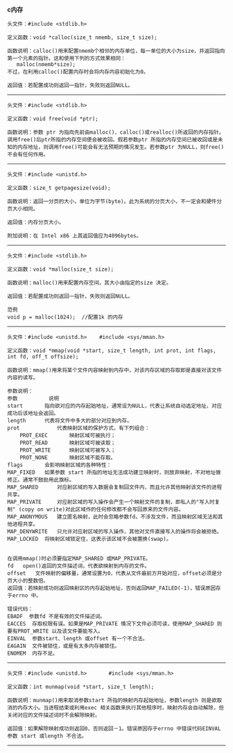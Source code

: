 **c内存**
 

	头文件：#include <stdlib.h>

	定义函数：void *calloc(size_t nmemb, size_t size);
	
	函数说明：calloc()用来配置nmemb个相邻的内存单位，每一单位的大小为size，并返回指向第一个元素的指针。这和使用下列的方式效果相同：
	   malloc(nmemb*size);
	不过，在利用calloc()配置内存时会将内存内容初始化为0。
	
	返回值：若配置成功则返回一指针，失败则返回NULL。

---

	头文件：#include <stdlib.h>
	
	定义函数：void free(void *ptr);
	
	函数说明：参数 ptr 为指向先前由malloc()、calloc()或realloc()所返回的内存指针。调用free()后ptr所指的内存空间便会被收回。假若参数ptr 所指的内存空间已被收回或是未知的内存地址，则调用free()可能会有无法预期的情况发生。若参数ptr 为NULL，则free()不会有任何作用。

---
	
	头文件：#include <unistd.h>
	
	定义函数：size_t getpagesize(void);
	
	函数说明：返回一分页的大小，单位为字节(byte)。此为系统的分页大小，不一定会和硬件分页大小相同。
	
	返回值：内存分页大小。
	
	附加说明：在 Intel x86 上其返回值应为4096bytes。
	
---

	头文件：#include <stdlib.h>
	
	定义函数：void *malloc(size_t size);
	
	函数说明：malloc()用来配置内存空间，其大小由指定的size 决定。
	
	返回值：若配置成功则返回一指针，失败则返回NULL。
	
	范例
	void p = malloc(1024);  //配置1k 的内存

---

	头文件：#include <unistd.h>    #include <sys/mman.h>

	定义函数：void *mmap(void *start, size_t length, int prot, int flags, int fd, off_t offsize);
	
	函数说明：mmap()用来将某个文件内容映射到内存中，对该内存区域的存取即是直接对该文件内容的读写。
	
	参数说明：
	参数	 		说明
	start	 	指向欲对应的内存起始地址，通常设为NULL，代表让系统自动选定地址，对应成功后该地址会返回。
	length	 	代表将文件中多大的部分对应到内存。
	prot	  		代表映射区域的保护方式，有下列组合：
		PROT_EXEC  		映射区域可被执行；
		PROT_READ  		映射区域可被读取；
		PROT_WRITE  	映射区域可被写入；
		PROT_NONE  		映射区域不能存取。
	flags	 	会影响映射区域的各种特性：
	MAP_FIXED  	如果参数 start 所指的地址无法成功建立映射时，则放弃映射，不对地址做修正。通常不鼓励用此旗标。
	MAP_SHARED  	对应射区域的写入数据会复制回文件内，而且允许其他映射该文件的进程共享。
	MAP_PRIVATE  	对应射区域的写入操作会产生一个映射文件的复制，即私人的"写入时复制" (copy on write)对此区域作的任何修改都不会写回原来的文件内容。
	MAP_ANONYMOUS  	建立匿名映射，此时会忽略参数fd，不涉及文件，而且映射区域无法和其他进程共享。
	MAP_DENYWRITE  	只允许对应射区域的写入操作，其他对文件直接写入的操作将会被拒绝。
	MAP_LOCKED  将映射区域锁定住，这表示该区域不会被置换(swap)。
	
	
	在调用mmap()时必须要指定MAP_SHARED 或MAP_PRIVATE。
	fd	 open()返回的文件描述词，代表欲映射到内存的文件。
	offset	 文件映射的偏移量，通常设置为0，代表从文件最前方开始对应，offset必须是分页大小的整数倍。
	返回值：若映射成功则返回映射区的内存起始地址，否则返回MAP_FAILED(-1)，错误原因存于errno 中。
	
	错误代码：
	EBADF  参数fd 不是有效的文件描述词。
	EACCES  存取权限有误。如果是MAP_PRIVATE 情况下文件必须可读，使用MAP_SHARED 则要有PROT_WRITE 以及该文件要能写入。
	EINVAL  参数start、length 或offset 有一个不合法。
	EAGAIN  文件被锁住，或是有太多内存被锁住。
	ENOMEM  内存不足。

---

	头文件：#include <unistd.h>       #include <sys/mman.h>
	
	定义函数：int munmap(void *start, size_t length);
	
	函数说明：munmap()用来取消参数start 所指的映射内存起始地址，参数length 则是欲取消的内存大小。当进程结束或利用exec 相关函数来执行其他程序时，映射内存会自动解除，但关闭对应的文件描述词时不会解除映射。
	
	返回值：如果解除映射成功则返回0，否则返回－1。错误原因存于errno 中错误代码EINVAL参数 start 或length 不合法。
	
---

	